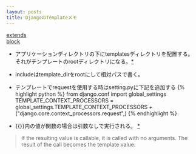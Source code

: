 ```yaml
---
layout: posts
title: DjangoのTemplateメモ 
---
```


[extends](https://docs.djangoproject.com/en/1.7/ref/templates/builtins/#extends)   
[block](https://docs.djangoproject.com/en/1.7/ref/templates/builtins/#block)   

* アプリケーションディレクトリの下にtemplatesディレクトリを配置する。それがテンプレートのrootディレクトリになる。[*](https://docs.djangoproject.com/en/1.7/ref/templates/api/#django.template.loaders.app_directories.Loader)   

* includeはtemplate_dirをrootにして相対パスで書く。     

* テンプレートでrequestを使用する時はsetting.pyに下記を追加する
{% highlight python %}
from django.conf import global_settings
TEMPLATE_CONTEXT_PROCESSORS = global_settings.TEMPLATE_CONTEXT_PROCESSORS + ("django.core.context_processors.request",)
{% endhighlight %}

* \{\{\}\}内の値が関数の場合は引数なしで実行される。 [*](https://docs.djangoproject.com/en/dev/topics/templates/#variables)
>If the resulting value is callable, it is called with no arguments. The result of the call becomes the template value.
